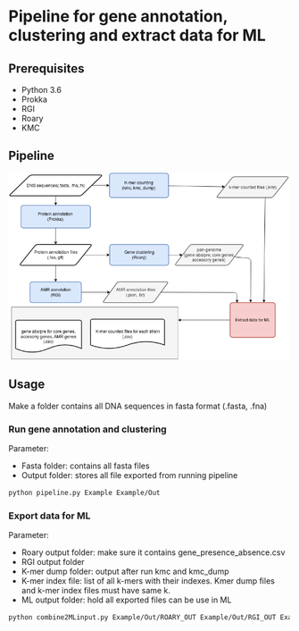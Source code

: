 # Pipeline for gene annotation, clustering and extract data for ML

## Prerequisites
- Python 3.6
- Prokka
- RGI
- Roary
- KMC
## Pipeline
![Diagram](https://github.com/quangnuce/bioinformatics/blob/master/pipeline.png)
## Usage
Make a folder contains all DNA sequences in fasta format (.fasta, .fna)
### Run gene annotation and clustering 
Parameter:
- Fasta folder: contains all fasta files
- Output folder: stores all file exported from running pipeline
```bash
python pipeline.py Example Example/Out
```
### Export data for ML
Parameter:
- Roary output folder: make sure it contains gene_presence_absence.csv
- RGI output folder
- K-mer dump folder: output after run kmc and kmc_dump
- K-mer index file: list of all k-mers with their indexes. Kmer dump files and k-mer index files must have same k.
- ML output folder: hold all exported files can be use in ML
```bash
python combine2MLinput.py Example/Out/ROARY_OUT Example/Out/RGI_OUT Example/Out/KMC_OUT Kleb.ArrInds Example/Out/ML_OUT
```
